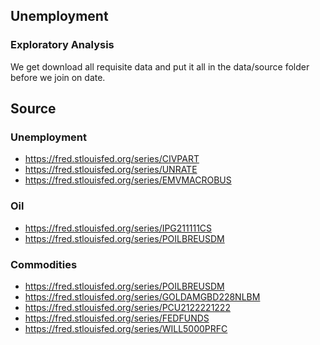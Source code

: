 
## Unemployment

### Exploratory Analysis
We get download all requisite data and put it all in the data/source folder
before we join on date.


## Source

### Unemployment

- https://fred.stlouisfed.org/series/CIVPART
- https://fred.stlouisfed.org/series/UNRATE
- https://fred.stlouisfed.org/series/EMVMACROBUS

### Oil
- https://fred.stlouisfed.org/series/IPG211111CS
- https://fred.stlouisfed.org/series/POILBREUSDM

### Commodities

- https://fred.stlouisfed.org/series/POILBREUSDM
- https://fred.stlouisfed.org/series/GOLDAMGBD228NLBM
- https://fred.stlouisfed.org/series/PCU2122221222
- https://fred.stlouisfed.org/series/FEDFUNDS
- https://fred.stlouisfed.org/series/WILL5000PRFC
